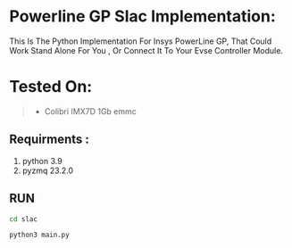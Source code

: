 # Powerline GP Slac Implementation:

This Is The Python Implementation For Insys PowerLine GP,
That Could Work Stand Alone For You ,
Or Connect It To Your Evse Controller Module.

# Tested On:

> - Colibri IMX7D 1Gb emmc

## Requirments :
1. python 3.9
2. pyzmq 23.2.0

## RUN
```bash
cd slac
```
```bash
python3 main.py
```

